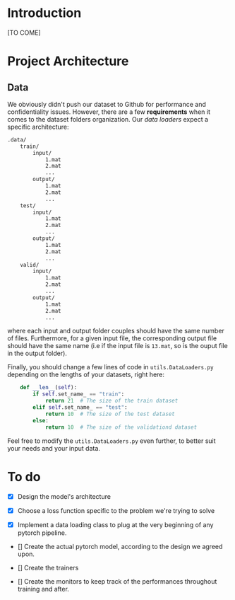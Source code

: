 # Introduction

[TO COME]

# Project Architecture

## Data

We obviously didn't push our dataset to Github for performance and confidentiality issues. However, there are a few **requirements** when it comes to the dataset folders organization. Our _data loaders_ expect a specific architecture:

```bash
.data/
    train/
        input/
            1.mat
            2.mat
            ...
        output/
            1.mat
            2.mat
            ...
    test/
        input/
            1.mat
            2.mat
            ...
        output/
            1.mat
            2.mat
            ...
    valid/
        input/
            1.mat
            2.mat
            ...
        output/
            1.mat
            2.mat
            ...
```

where each input and output folder couples should have the same number of files. Furthermore, for a given input file, the corresponding output file should have the same name (i.e if the input file is `13.mat`, so is the ouput file in the output folder).

Finally, you should change a few lines of code in `utils.DataLoaders.py` depending on the lengths of your datasets, right here:

```python
    def __len__(self):
        if self.set_name_ == "train":
            return 21  # The size of the train dataset
        elif self.set_name_ == "test":
            return 10  # The size of the test dataset
        else:
            return 10  # The size of the validationd dataset
```

Feel free to modify the `utils.DataLoaders.py` even further, to better suit your needs and your input data.

# To do

- [x] Design the model's architecture

- [x] Choose a loss function specific to the problem we're trying to solve

- [x] Implement a data loading class to plug at the very beginning of any pytorch pipeline.

- [] Create the actual pytorch model, according to the design we agreed upon.

- [] Create the trainers

- [] Create the monitors to keep track of the performances throughout training and after.
